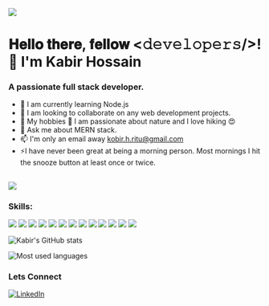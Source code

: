 ![](https://media.istockphoto.com/id/873945208/vector/young-programmer-coding-a-new-project.jpg?b=1&s=200x612&w=0&k=20&c=xr0KUptfEd9JYYQ3cOGTZC4IMTavxb6NkY2RuXQdJ6c=)
# 𝐇𝐞𝐥𝐥𝐨 𝐭𝐡𝐞𝐫𝐞, 𝐟𝐞𝐥𝐥𝐨𝐰 <𝚍𝚎𝚟𝚎𝚕𝚘𝚙𝚎𝚛𝚜/>!  👋  I'm Kabir Hossain  
### A passionate full stack developer.


- 🌱 I am currently learning Node.js 
- 🔭  I am looking to collaborate on any web development projects. 
- 🌴 My hobbies 🥾 I am passionate about nature and I love hiking 😍
- 💬 Ask me about MERN stack.
- 📫 I'm only an email away kobir.h.ritu@gmail.com
- ⚡I have never been great at being a morning person. Most mornings I hit the snooze button at least once or twice. 

## ![](https://komarev.com/ghpvc/?username=kobir1989)


### Skills:
![](https://img.shields.io/badge/-HTML-e34f26?logo=html5&logoColor=fff)
![](https://img.shields.io/badge/-CSS-1572B6?logo=css3&logoColor=fff)
![](https://img.shields.io/badge/-Bootstrap-7952B3?logo=bootstrap&logoColor=fff)
![](https://img.shields.io/badge/-Tailwind-06B6D4?logo=tailwindcss&logoColor=fff)
![](https://img.shields.io/badge/-Sass-CC6699?logo=sass&logoColor=fff)
![](https://img.shields.io/badge/-MUI-007FFF?logo=mui&logoColor=fff)
![](https://img.shields.io/badge/-JavsScript-F7DF1E?logo=javascript&logoColor=000)
![](https://img.shields.io/badge/-React-61DAFB?logo=react&logoColor=fff)
![](https://img.shields.io/badge/-Redux-764ABC?logo=redux&logoColor=fff)
![](https://img.shields.io/badge/-Node.js-339933?logo=node.js&logoColor=fff)
![](https://img.shields.io/badge/-Express-000000?logo=express&logoColor=fff)
![](https://img.shields.io/badge/-MongoDb-47A248?logo=mongodb&logoColor=fff)
![](https://img.shields.io/badge/-MySQL-4479A1?logo=mysql&logoColor=fff)


![Kabir's GitHub stats](https://github-readme-stats.vercel.app/api?username=kobir1989&&show_icons=true&title_color=38f53b&icon_color=a80d56&text_color=38f53b&bg_color=282928)

![Most used languages](https://github-readme-stats.vercel.app/api/top-langs/?username=kobir1989&show_icons=true&title_color=38f53b&icon_color=a80d56&text_color=38f53b&bg_color=282928)


 ### Lets Connect 

[![LinkedIn](https://img.shields.io/badge/linkedin-0072b1?style=for-the-badge&logo=linkedin&logoColor=white)](https://www.linkedin.com/in/kabir-hossain-07a69b238/)
 
